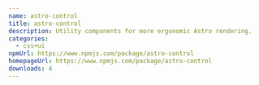 ```yaml
---
name: astro-control
title: astro-control
description: Utility components for more ergonomic Astro rendering.
categories:
  - css+ui
npmUrl: https://www.npmjs.com/package/astro-control
homepageUrl: https://www.npmjs.com/package/astro-control
downloads: 4
---
```

